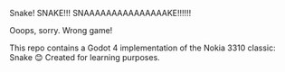 Snake! SNAKE!!! SNAAAAAAAAAAAAAAAKE!!!!!!

Ooops, sorry. Wrong game!

This repo contains a Godot 4 implementation of the Nokia 3310 classic: Snake 😊
Created for learning purposes.
